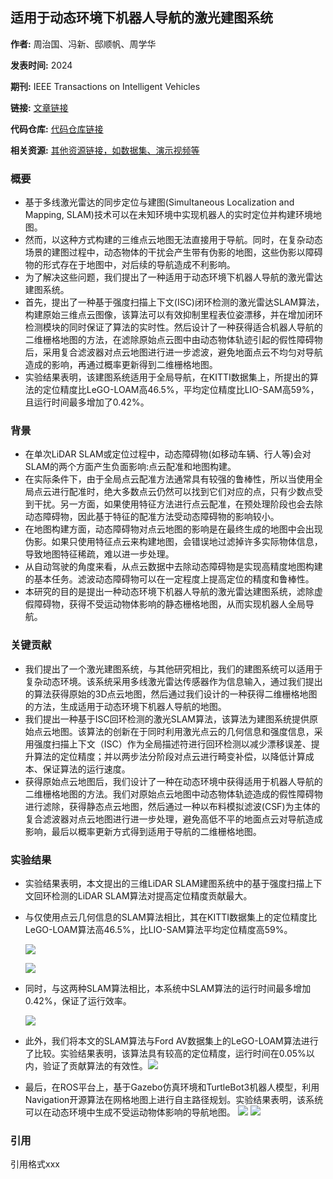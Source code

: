 ## 适用于动态环境下机器人导航的激光建图系统

**作者:** 周治国、冯新、邸顺帆、周学华

**发表时间:** 2024

**期刊:** IEEE Transactions on Intelligent Vehicles

**链接:** [文章链接]()

**代码仓库:** [代码仓库链接]()

**相关资源:** [其他资源链接，如数据集、演示视频等]()

### 概要

- 基于多线激光雷达的同步定位与建图(Simultaneous Localization and Mapping, SLAM)技术可以在未知环境中实现机器人的实时定位并构建环境地图。
- 然而，以这种方式构建的三维点云地图无法直接用于导航。同时，在复杂动态场景的建图过程中，动态物体的干扰会产生带有伪影的地图，这些伪影以障碍物的形式存在于地图中，对后续的导航造成不利影响。
- 为了解决这些问题，我们提出了一种适用于动态环境下机器人导航的激光雷达建图系统。
- 首先，提出了一种基于强度扫描上下文(ISC)闭环检测的激光雷达SLAM算法，构建原始三维点云图像，该算法可以有效抑制里程表位姿漂移，并在增加闭环检测模块的同时保证了算法的实时性。然后设计了一种获得适合机器人导航的二维栅格地图的方法，在滤除原始点云图中由动态物体轨迹引起的假性障碍物后，采用复合滤波器对点云地图进行进一步滤波，避免地面点云不均匀对导航造成的影响，再通过概率更新得到二维栅格地图。
- 实验结果表明，该建图系统适用于全局导航，在KITTI数据集上，所提出的算法的定位精度比LeGO-LOAM高46.5%，平均定位精度比LIO-SAM高59%，且运行时间最多增加了0.42%。

### 背景

- 在单次LiDAR SLAM或定位过程中，动态障碍物(如移动车辆、行人等)会对SLAM的两个方面产生负面影响:点云配准和地图构建。
- 在实际条件下，由于全局点云配准方法通常具有较强的鲁棒性，所以当使用全局点云进行配准时，绝大多数点云仍然可以找到它们对应的点，只有少数点受到干扰。另一方面，如果使用特征方法进行点云配准，在预处理阶段也会去除动态障碍物，因此基于特征的配准方法受动态障碍物的影响较小。
- 在地图构建方面，动态障碍物对点云地图的影响是在最终生成的地图中会出现伪影。如果只使用特征点云来构建地图，会错误地过滤掉许多实际物体信息，导致地图特征稀疏，难以进一步处理。
- 从自动驾驶的角度来看，从点云数据中去除动态障碍物是实现高精度地图构建的基本任务。滤波动态障碍物可以在一定程度上提高定位的精度和鲁棒性。
- 本研究的目的是提出一种动态环境下机器人导航的激光雷达建图系统，滤除虚假障碍物，获得不受运动物体影响的静态栅格地图，从而实现机器人全局导航。

### 关键贡献

- 我们提出了一个激光建图系统，与其他研究相比，我们的建图系统可以适用于复杂动态环境。该系统采用多线激光雷达传感器作为信息输入，通过我们提出的算法获得原始的3D点云地图，然后通过我们设计的一种获得二维栅格地图的方法，生成适用于动态环境下机器人导航的地图。
- 我们提出一种基于ISC回环检测的激光SLAM算法，该算法为建图系统提供原始点云地图。该算法的创新在于同时利用激光点云的几何信息和强度信息，采用强度扫描上下文（ISC）作为全局描述符进行回环检测以减少漂移误差、提升算法的定位精度；并以两步法分阶段对点云进行畸变补偿，以降低计算成本、保证算法的运行速度。
- 获得原始点云地图后，我们设计了一种在动态环境中获得适用于机器人导航的二维栅格地图的方法。我们对原始点云地图中动态物体轨迹造成的假性障碍物进行滤除，获得静态点云地图，然后通过一种以布料模拟滤波(CSF)为主体的复合滤波器对点云地图进行进一步处理，避免高低不平的地面点云对导航造成影响，最后以概率更新方式得到适用于导航的二维栅格地图。

### 实验结果

- 实验结果表明，本文提出的三维LiDAR SLAM建图系统中的基于强度扫描上下文回环检测的LiDAR SLAM算法对提高定位精度贡献最大。
- 与仅使用点云几何信息的SLAM算法相比，其在KITTI数据集上的定位精度比LeGO-LOAM算法高46.5%，比LIO-SAM算法平均定位精度高59%。

  ![](../imagepaper/3_1.png)

  ![](../imagepaper/3_2.png)
- 同时，与这两种SLAM算法相比，本系统中SLAM算法的运行时间最多增加0.42%，保证了运行效率。

  ![](../imagepaper/3_3.png)
- 此外，我们将本文的SLAM算法与Ford AV数据集上的LeGO-LOAM算法进行了比较。实验结果表明，该算法具有较高的定位精度，运行时间在0.05%以内，验证了贡献算法的有效性。![](../imagepaper/3_4.png)
- 最后，在ROS平台上，基于Gazebo仿真环境和TurtleBot3机器人模型，利用Navigation开源算法在网格地图上进行自主路径规划。实验结果表明，该系统可以在动态环境中生成不受运动物体影响的导航地图。
  ![](../imagepaper/3_5.png)
  ![](../imagepaper/3_6.png)

### 引用

引用格式xxx
